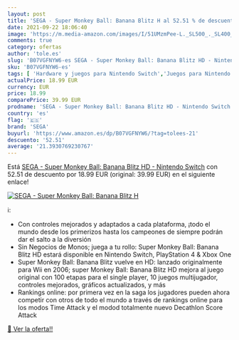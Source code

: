 ```yaml
---
layout: post
title: 'SEGA - Super Monkey Ball: Banana Blitz H al 52.51 % de descuento'
date: 2021-09-22 18:06:40
image: 'https://m.media-amazon.com/images/I/51UMzmPee-L._SL500_._SL400_.jpg'
comments: true
category: ofertas
author: 'tole.es'
slug: 'B07VGFNYW6-es SEGA - Super Monkey Ball: Banana Blitz HD - Nintendo Switch'
sku: 'B07VGFNYW6-es'
tags: [ 'Hardware y juegos para Nintendo Switch','Juegos para Nintendo Switch','Videojuegos','nintendo','sega', ]
actualPrice: 18.99 EUR
currency: EUR
price: 18.99
comparePrice: 39.99 EUR
prodname: 'SEGA - Super Monkey Ball: Banana Blitz HD - Nintendo Switch'
country: 'es'
flag: '🇪🇸'
brand: 'SEGA'
buyurl: 'https://www.amazon.es/dp/B07VGFNYW6/?tag=tolees-21'
descuento: '52.51'
average: '21.3930769230767'
---
```


Está [SEGA - Super Monkey Ball: Banana Blitz HD - Nintendo Switch](https://www.amazon.es/dp/B07VGFNYW6/?tag=tolees-21) con 52.51 de descuento por 18.99 EUR (original: 39.99 EUR) en el siguiente enlace!

[![SEGA - Super Monkey Ball: Banana Blitz H](https://m.media-amazon.com/images/I/51UMzmPee-L._SL500_._SL400_.jpg)](https://www.amazon.es/dp/B07VGFNYW6/?tag=tolees-21)

ℹ️:

- Con controles mejorados y adaptados a cada plataforma, ¡todo el mundo desde los primerizos hasta los campeones de siempre podrán dar el salto a la diversión
- Sin Negocios de Monos; juega a tu rollo: Super Monkey Ball: Banana Blitz HD estará disponible en Nintendo Switch, PlayStation 4 & Xbox One
- Super Monkey Ball: Banana Blitz vuelve en HD: lanzado originalmente para Wii en 2006; super Monkey Ball: Banana Blitz HD mejora al juego original con 100 etapas para el single player, 10 juegos multijugador, controles mejorados, gráficos actualizados, y más
- Rankings online: por primera vez en la saga los jugadores pueden ahora competir con otros de todo el mundo a través de rankings online para los modos Time Attack y el modod totalmente nuevo Decathlon Score Attack

[🛒 Ver la oferta!!](https://www.amazon.es/dp/B07VGFNYW6/?tag=tolees-21)
